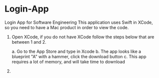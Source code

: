 # Login-App
Login App for Software Engineering
This application uses Swift in XCode, so you need to have a Mac product in order to view the code.


1. Open XCode, if you do not have XCode follow the steps below that are between 1 and 2.

    a. Go to the App Store and type in Xcode
    b. The app looks like a blueprint "A" with a hammer, click the download button
    c. This app requires a lot of memory, and will take time to download 
2. 
